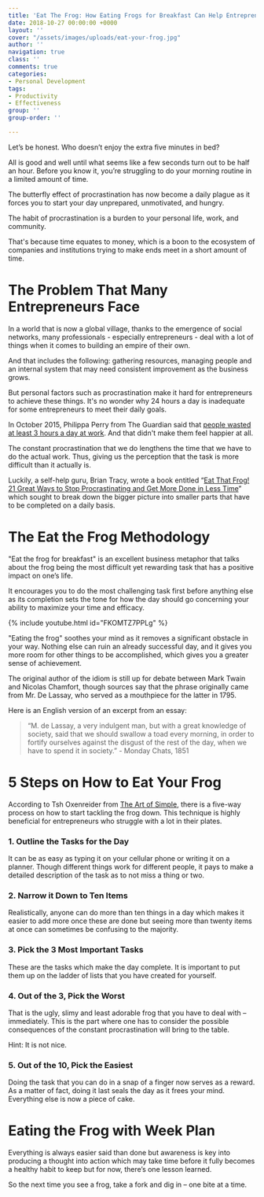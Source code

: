 ```yaml
---
title: 'Eat The Frog: How Eating Frogs for Breakfast Can Help Entrepreneurs Succeed'
date: 2018-10-27 00:00:00 +0000
layout: ''
cover: "/assets/images/uploads/eat-your-frog.jpg"
author: ''
navigation: true
class: ''
comments: true
categories:
- Personal Development
tags:
- Productivity
- Effectiveness
group: ''
group-order: ''

---
```

Let’s be honest. Who doesn’t enjoy the extra five minutes in bed? 

All is good and well until what seems like a few seconds turn out to be half an hour. Before you know it, you’re struggling to do your morning routine in a limited amount of time.

The butterfly effect of procrastination has now become a daily plague as it forces you to start your day unprepared, unmotivated, and hungry.

The habit of procrastination is a burden to your personal life, work, and community. 

That's because time equates to money, which is a boon to the ecosystem of companies and institutions trying to make ends meet in a short amount of time.

# The Problem That Many Entrepreneurs Face

In a world that is now a global village, thanks to the emergence of social networks, many professionals - especially entrepreneurs - deal with a lot of things when it comes to building an empire of their own.

And that includes the following: gathering resources, managing people and an internal system that may need consistent improvement as the business grows.

But personal factors such as procrastination make it hard for entrepreneurs to achieve these things. It's no wonder why 24 hours a day is inadequate for some entrepreneurs to meet their daily goals.

In October 2015, Philippa Perry from The Guardian said that [people wasted at least 3 hours a day at work](https://www.theguardian.com/commentisfree/2015/oct/06/procrastination-waste-time-work-facebook). And that didn't make them feel happier at all.

The constant procrastination that we do lengthens the time that we have to do the actual work. Thus, giving us the perception that the task is more difficult than it actually is.

Luckily, a self-help guru, Brian Tracy, wrote a book entitled “[Eat That Frog! 21 Great Ways to Stop Procrastinating and Get More Done in Less Time](https://www.amazon.com/Eat-That-Frog-Second-Procrastinating/dp/0792754840)” which sought to break down the bigger picture into smaller parts that have to be completed on a daily basis.

# The Eat the Frog Methodology

"Eat the frog for breakfast" is an excellent business metaphor that talks about the frog being the most difficult yet rewarding task that has a positive impact on one’s life.

It encourages you to do the most challenging task first before anything else as its completion sets the tone for how the day should go concerning your ability to maximize your time and efficacy.

{% include youtube.html id="FKOMTZ7PPLg" %}

"Eating the frog" soothes your mind as it removes a significant obstacle in your way. Nothing else can ruin an already successful day, and it gives you more room for other things to be accomplished, which gives you a greater sense of achievement.

The original author of the idiom is still up for debate between Mark Twain and Nicolas Chamfort, though sources say that the phrase originally came from Mr. De Lassay, who served as a mouthpiece for the latter in 1795. 

Here is an English version of an excerpt from an essay:

> “M. de Lassay, a very indulgent man, but with a great knowledge of society, said that we should swallow a toad every morning, in order to fortify ourselves against the disgust of the rest of the day, when we have to spend it in society.” - Monday Chats, 1851

# 5 Steps on How to Eat Your Frog

According to Tsh Oxenreider from [The Art of Simple](https://theartofsimple.net/), there is a five-way process on how to start tackling the frog down. This technique is highly beneficial for entrepreneurs who struggle with a lot in their plates.

### 1. Outline the Tasks for the Day

It can be as easy as typing it on your cellular phone or writing it on a planner. Though different things work for different people, it pays to make a detailed description of the task as to not miss a thing or two.

### 2. Narrow it Down to Ten Items

Realistically, anyone can do more than ten things in a day which makes it easier to add more once these are done but seeing more than twenty items at once can sometimes be confusing to the majority.

### 3. Pick the 3 Most Important Tasks

These are the tasks which make the day complete. It is important to put them up on the ladder of lists that you have created for yourself.

### 4. Out of the 3, Pick the Worst

That is the ugly, slimy and least adorable frog that you have to deal with – immediately. This is the part where one has to consider the possible consequences of the constant procrastination will bring to the table.

Hint: It is not nice.

### 5. Out of the 10, Pick the Easiest

Doing the task that you can do in a snap of a finger now serves as a reward. As a matter of fact, doing it last seals the day as it frees your mind. Everything else is now a piece of cake.

# Eating the Frog with Week Plan

Everything is always easier said than done but awareness is key into producing a thought into action which may take time before it fully becomes a healthy habit to keep but for now, there’s one lesson learned.

So the next time you see a frog, take a fork and dig in – one bite at a time.